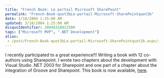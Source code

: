 ```yaml
---
title: "French Book: Le portail Microsoft SharePoint"
permalink: "French-Book-quot3bLe-portail-Microsoft-SharePointquot3b"
date: 3/18/2004 1:25:00 AM
updated: 3/18/2004 1:25:00 AM
disqusIdentifier: 20040318012500
tags: ["Microsoft MVP", ".NET Development"]
alias:
 - /post/French-Book-quot3bLe-portail-Microsoft-SharePointquot3b.aspx/index.html
---
```

I recently participated to a great experience!!! Writing a book with 12 co-authors using Sharepoint. I wrote two chapters about the development with Visual Studio .NET 2003 for Sharepoint and one part of a chapter about the integration of Groove and Sharepoint. This book is now available, [here](http://www.lavoisier.fr/fr/livres/index.asp?texte=2746208530&select=isbn&from=Hermes).

